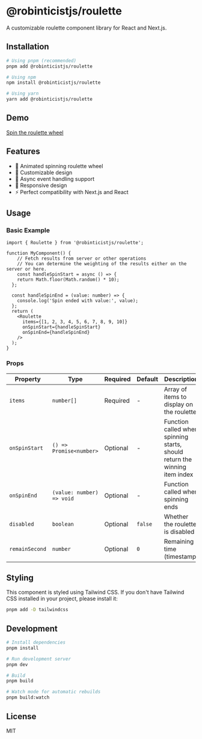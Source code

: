 # @robinticistjs/roulette

A customizable roulette component library for React and Next.js.

## Installation

```bash
# Using pnpm (recommended)
pnpm add @robinticistjs/roulette

# Using npm
npm install @robinticistjs/roulette

# Using yarn
yarn add @robinticistjs/roulette
```

## Demo
[Spin the roulette wheel](https://nk-space.net/en/portfolio/roulette)

## Features

- 🎡 Animated spinning roulette wheel
- 🎯 Customizable design
- 🔄 Async event handling support
- 📱 Responsive design
- ⚡ Perfect compatibility with Next.js and React

## Usage

### Basic Example

```tsx
import { Roulette } from '@robinticistjs/roulette';

function MyComponent() {
    // Fetch results from server or other operations
    // You can determine the weighting of the results either on the server or here.
    const handleSpinStart = async () => {
    return Math.floor(Math.random() * 10);
  };

  const handleSpinEnd = (value: number) => {
    console.log('Spin ended with value:', value);
  };
  return (
    <Roulette
      items={[1, 2, 3, 4, 5, 6, 7, 8, 9, 10]}
      onSpinStart={handleSpinStart}
      onSpinEnd={handleSpinEnd}
    />
  );
}
```

### Props

| Property | Type | Required | Default | Description |
|----------|------|----------|---------|-------------|
| `items` | `number[]` | Required | - | Array of items to display on the roulette |
| `onSpinStart` | `() => Promise<number>` | Optional | - | Function called when spinning starts, should return the winning item index |
| `onSpinEnd` | `(value: number) => void` | Optional | - | Function called when spinning ends |
| `disabled` | `boolean` | Optional | `false` | Whether the roulette is disabled |
| `remainSecond` | `number` | Optional | `0` | Remaining time (timestamp) |

## Styling

This component is styled using Tailwind CSS. If you don't have Tailwind CSS installed in your project, please install it:

```bash
pnpm add -D tailwindcss
```

## Development

```bash
# Install dependencies
pnpm install

# Run development server
pnpm dev

# Build
pnpm build

# Watch mode for automatic rebuilds
pnpm build:watch
```

## License

MIT